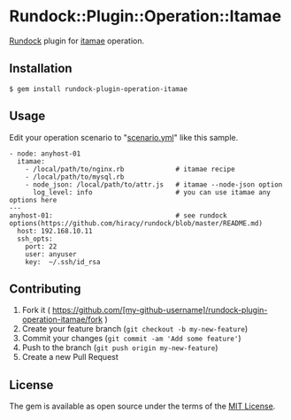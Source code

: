 # Rundock::Plugin::Operation::Itamae

[Rundock](https://github.com/hiracy/rundock) plugin for [itamae](https://github.com/itamae-kitchen/itamae) operation.

## Installation

```
$ gem install rundock-plugin-operation-itamae
```

## Usage

Edit your operation scenario to "[scenario.yml](https://github.com/hiracy/rundock/blob/master/scenario_sample.yml)" like this sample.

```
- node: anyhost-01
  itamae:
    - /local/path/to/nginx.rb             # itamae recipe
    - /local/path/to/mysql.rb
    - node_json: /local/path/to/attr.js   # itamae --node-json option
      log_level: info                     # you can use itamae any options here
---
anyhost-01:                               # see rundock options(https://github.com/hiracy/rundock/blob/master/README.md)
  host: 192.168.10.11
  ssh_opts:
    port: 22
    user: anyuser
    key:  ~/.ssh/id_rsa
```

## Contributing

1. Fork it ( https://github.com/[my-github-username]/rundock-plugin-operation-itamae/fork )
2. Create your feature branch (`git checkout -b my-new-feature`)
3. Commit your changes (`git commit -am 'Add some feature'`)
4. Push to the branch (`git push origin my-new-feature`)
5. Create a new Pull Request

## License

The gem is available as open source under the terms of the [MIT License](http://opensource.org/licenses/MIT).

